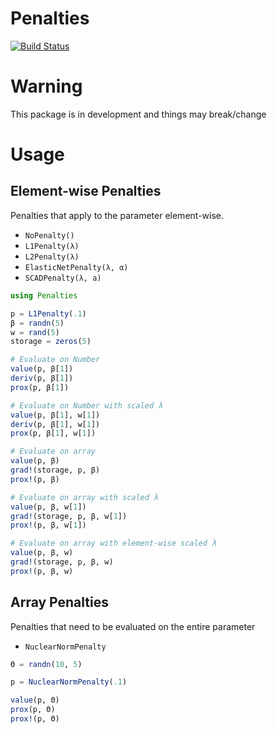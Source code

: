 # Penalties

[![Build Status](https://travis-ci.org/JuliaML/Penalties.jl.svg?branch=master)](https://travis-ci.org/JuliaML/Penalties.jl)


# Warning
This package is in development and things may break/change

# Usage

## Element-wise Penalties
Penalties that apply to the parameter element-wise.

- `NoPenalty()`
- `L1Penalty(λ)`
- `L2Penalty(λ)`
- `ElasticNetPenalty(λ, α)`
- `SCADPenalty(λ, a)`

```julia
using Penalties

p = L1Penalty(.1)
β = randn(5)
w = rand(5)
storage = zeros(5)

# Evaluate on Number
value(p, β[1])
deriv(p, β[1])
prox(p, β[1])

# Evaluate on Number with scaled λ
value(p, β[1], w[1])
deriv(p, β[1], w[1])
prox(p, β[1], w[1])

# Evaluate on array
value(p, β)
grad!(storage, p, β)
prox!(p, β)

# Evaluate on array with scaled λ
value(p, β, w[1])
grad!(storage, p, β, w[1])
prox!(p, β, w[1])

# Evaluate on array with element-wise scaled λ
value(p, β, w)
grad!(storage, p, β, w)
prox!(p, β, w)
```


## Array Penalties
Penalties that need to be evaluated on the entire parameter

- `NuclearNormPenalty`

```julia
Θ = randn(10, 5)

p = NuclearNormPenalty(.1)

value(p, Θ)
prox(p, Θ)
prox!(p, Θ)
```
